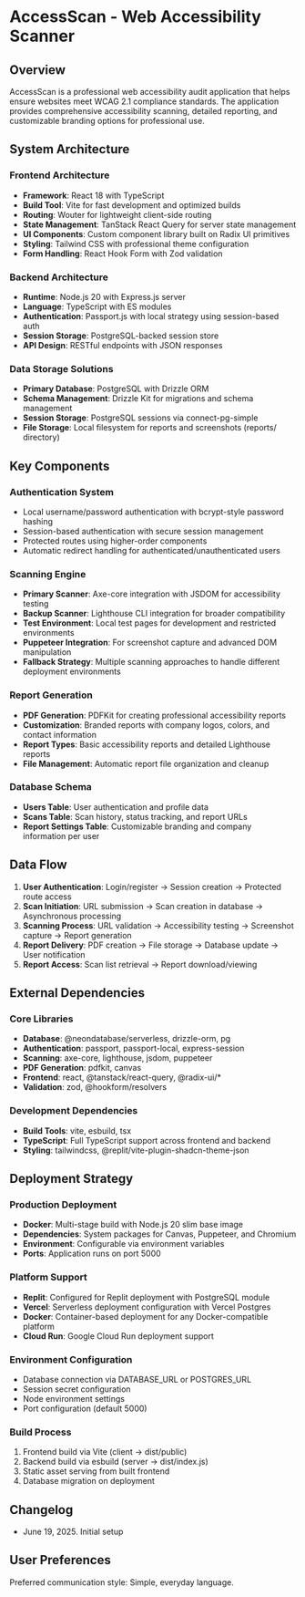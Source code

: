 # AccessScan - Web Accessibility Scanner

## Overview

AccessScan is a professional web accessibility audit application that helps ensure websites meet WCAG 2.1 compliance standards. The application provides comprehensive accessibility scanning, detailed reporting, and customizable branding options for professional use.

## System Architecture

### Frontend Architecture
- **Framework**: React 18 with TypeScript
- **Build Tool**: Vite for fast development and optimized builds
- **Routing**: Wouter for lightweight client-side routing
- **State Management**: TanStack React Query for server state management
- **UI Components**: Custom component library built on Radix UI primitives
- **Styling**: Tailwind CSS with professional theme configuration
- **Form Handling**: React Hook Form with Zod validation

### Backend Architecture
- **Runtime**: Node.js 20 with Express.js server
- **Language**: TypeScript with ES modules
- **Authentication**: Passport.js with local strategy using session-based auth
- **Session Storage**: PostgreSQL-backed session store
- **API Design**: RESTful endpoints with JSON responses

### Data Storage Solutions
- **Primary Database**: PostgreSQL with Drizzle ORM
- **Schema Management**: Drizzle Kit for migrations and schema management
- **Session Storage**: PostgreSQL sessions via connect-pg-simple
- **File Storage**: Local filesystem for reports and screenshots (reports/ directory)

## Key Components

### Authentication System
- Local username/password authentication with bcrypt-style password hashing
- Session-based authentication with secure session management
- Protected routes using higher-order components
- Automatic redirect handling for authenticated/unauthenticated users

### Scanning Engine
- **Primary Scanner**: Axe-core integration with JSDOM for accessibility testing
- **Backup Scanner**: Lighthouse CLI integration for broader compatibility
- **Test Environment**: Local test pages for development and restricted environments
- **Puppeteer Integration**: For screenshot capture and advanced DOM manipulation
- **Fallback Strategy**: Multiple scanning approaches to handle different deployment environments

### Report Generation
- **PDF Generation**: PDFKit for creating professional accessibility reports
- **Customization**: Branded reports with company logos, colors, and contact information
- **Report Types**: Basic accessibility reports and detailed Lighthouse reports
- **File Management**: Automatic report file organization and cleanup

### Database Schema
- **Users Table**: User authentication and profile data
- **Scans Table**: Scan history, status tracking, and report URLs
- **Report Settings Table**: Customizable branding and company information per user

## Data Flow

1. **User Authentication**: Login/register → Session creation → Protected route access
2. **Scan Initiation**: URL submission → Scan creation in database → Asynchronous processing
3. **Scanning Process**: URL validation → Accessibility testing → Screenshot capture → Report generation
4. **Report Delivery**: PDF creation → File storage → Database update → User notification
5. **Report Access**: Scan list retrieval → Report download/viewing

## External Dependencies

### Core Libraries
- **Database**: @neondatabase/serverless, drizzle-orm, pg
- **Authentication**: passport, passport-local, express-session
- **Scanning**: axe-core, lighthouse, jsdom, puppeteer
- **PDF Generation**: pdfkit, canvas
- **Frontend**: react, @tanstack/react-query, @radix-ui/*
- **Validation**: zod, @hookform/resolvers

### Development Dependencies
- **Build Tools**: vite, esbuild, tsx
- **TypeScript**: Full TypeScript support across frontend and backend
- **Styling**: tailwindcss, @replit/vite-plugin-shadcn-theme-json

## Deployment Strategy

### Production Deployment
- **Docker**: Multi-stage build with Node.js 20 slim base image
- **Dependencies**: System packages for Canvas, Puppeteer, and Chromium
- **Environment**: Configurable via environment variables
- **Ports**: Application runs on port 5000

### Platform Support
- **Replit**: Configured for Replit deployment with PostgreSQL module
- **Vercel**: Serverless deployment configuration with Vercel Postgres
- **Docker**: Container-based deployment for any Docker-compatible platform
- **Cloud Run**: Google Cloud Run deployment support

### Environment Configuration
- Database connection via DATABASE_URL or POSTGRES_URL
- Session secret configuration
- Node environment settings
- Port configuration (default 5000)

### Build Process
1. Frontend build via Vite (client → dist/public)
2. Backend build via esbuild (server → dist/index.js)
3. Static asset serving from built frontend
4. Database migration on deployment

## Changelog
- June 19, 2025. Initial setup

## User Preferences

Preferred communication style: Simple, everyday language.
